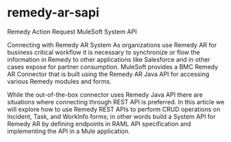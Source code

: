 # remedy-ar-sapi
Remedy Action Request MuleSoft System API


Connecting with Remedy AR System
As organizations use Remedy AR for business critical workflow it is necessary to synchronize or flow the information in Remedy to other applications like Salesforce and in other cases expose for partner consumption. MuleSoft provides a BMC Remedy AR Connector that is built using the Remedy AR Java API for accessing various Remedy modules and forms. 

While the out-of-the-box connector uses Remedy Java API there are situations where connecting through REST API is preferred. In this article we will explore how to use Remedy REST APIs to perform CRUD operations on Incident, Task, and WorkInfo forms; in other words build a System API for Remedy AR by defining endpoints in RAML API specification and implementing the API in a Mule application.

